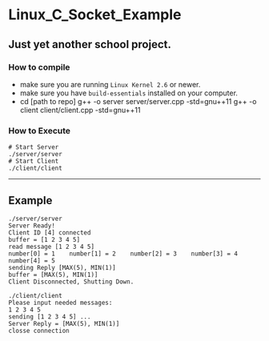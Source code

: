 # Linux_C_Socket_Example

## Just yet another school project.

### How to compile

- make sure you are running `Linux Kernel 2.6` or newer.
- make sure you have `build-essentials` installed on your computer.
- cd [path to repo]
g++ -o server server/server.cpp -std=gnu++11
g++ -o client client/client.cpp -std=gnu++11

### How to Execute

```shell
# Start Server
./server/server
# Start Client
./client/client
```

--------------------------------------------------------------------------------

## Example

```
./server/server
Server Ready!
Client ID [4] connected
buffer = [1 2 3 4 5]
read message [1 2 3 4 5]
number[0] = 1    number[1] = 2    number[2] = 3    number[3] = 4    number[4] = 5
sending Reply [MAX(5), MIN(1)]
buffer = [MAX(5), MIN(1)]
Client Disconnected, Shutting Down.
```

```
./client/client
Please input needed messages:
1 2 3 4 5
sending [1 2 3 4 5] ...
Server Reply = [MAX(5), MIN(1)]
closse connection
```
